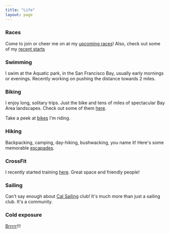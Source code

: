 ```yaml
---
title: "Life"
layout: page
---
```


### Races
Come to join or cheer me on at my [upcoming races](/life/races/upcoming)! Also, check out some of my [recent starts](/life/races/recent)

### Swimming
I swim at the Aquatic park, in the San Francisco Bay, usually early mornings or evenings. Recently working on pushing the distance towards 2 miles.

### Biking
I enjoy long, solitary trips. Just the bike and tens of miles of spectacular Bay Area landscapes. Check out some of them [here](/_fitness/biking/trips).

Take a peek at [bikes](/_fitness/biking/bikes) I'm riding.

### Hiking
Backpacking, camping, day-hiking, bushwacking, you name it! Here's some memorable [escapades](/_fitness/hiking).

### CrossFit
I recently started training [here](http://sanfranciscocrossfit.com/). Great space and friendly people!

### Sailing
Can't say enough about [Cal Sailing](https://www.cal-sailing.org/) club! It's much more than just a sailing club. It's a community.

### Cold exposure
[Brrrrr](/_fitness/cold/)!!!
